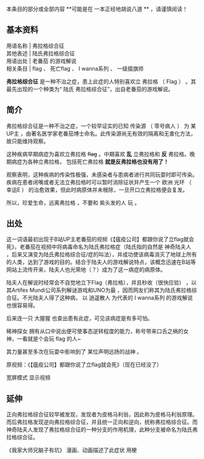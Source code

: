 本条目的部分或全部内容 **可能是在 一本正经地胡说八道  ** ，请谨慎阅读！

**基本资料**  
---  
用语名称  |  弗拉格综合征   
其他表述  |  陆氏弗拉格综合征   
用语出处  |  老番茄  的游戏解说   
相关条目  |  flag  、  死亡flag  、  I wanna系列  、  一级插旗师   
  
**弗拉格综合征** 是一种不治之症，患上此症的人特别喜欢立  弗拉格  （  Flag  ）  。其最先出现的一个种类为“  陆氏
弗拉格综合征”，出自老番茄的游戏解说。

##  简介

弗拉格综合征是一种不治之症，一个较早证实的已知  传染源  （  零号病人  ）  为  某UP主
，由著名医学家老番茄博士命名。此传染源尚无有效的隔离和无害化方法，故只能维持观察。

这种疾病早期病症为喜欢立弗拉格 ~~flag~~ 。中期喜欢 **乱** 立弗拉格和 **反** 弗拉格。晚期病症为各种立弗拉格，  包括死亡弗拉格
**就是反弗拉格也没有用了！**

观察表明，这种疾病的传染性极强，未感染者与患病者进行共同玩耍时即可传染。疾病在患者闭嘴或者无法立弗拉格时可以暂时消除征状并产生一个  欧洲  光环  （
幸运E  ）  的治愈效果，但此时病原体并未根除，一旦开口立弗拉格便会复发。

所以，珍爱生命，远离弗拉格  ，不要和  紫头发的人  玩  。

##  出处

这一词语最初出现于B站UP主老番茄的视频《【瘟疫公司】都跟你说了立flag就会死》，老番茄在视频中将病毒命名为陆氏弗拉格症（陆氏指的自然是  神奇陆夫人
，后来又演变为陆氏弗拉格综合征/症的叫法），并成功使该病毒消灭了地球上所有的人类，达到了游戏的目的。结合于陆夫人的游戏解说特点，该概念迅速在B站等网站上流传开来，陆夫人也光荣地（？）成为了这一病症的病原体。

陆夫人在解说时经常会不自觉地立下Flag（弗拉格），并且秒收（很快应验）  ，以其Artifex Mundi公司系列解谜游戏和UNO为最
，因而网友们称其为陆氏弗拉格综合征。不光陆夫人得了这种病，  以  逍遥散人  为代表的  I wanna系列  的游戏解说也很容易得。

后来连一只  大猩猩  也查出患有此症，可见该病症是有多可怕。

稀神探女  拥有从口中说出便可使事态逆转程度的能力，称号带来口舌之祸的女神，一看就是个会玩  flag  的人~

其力量甚至多次在玩耍中影响到了  某位声明远扬的战神  。

原视频：《【瘟疫公司】都跟你说了立flag就会死》（现在已经没了）

宽屏模式  显示视频

##  延伸

正向弗拉格综合征较早被发现，发现者为皮格马利翁，因此称为皮格马利翁原理。而后弗拉格发现逆向弗拉格综合征，并且统一正向和逆向，统称弗拉格综合征。而神奇陆夫人发现了弗拉格综合征的一种分支的作用机理，此种分支被命名为陆氏弗拉格综合征。

《我家大师兄脑子有坑》  漫画、动画描述了此症状  用梗

